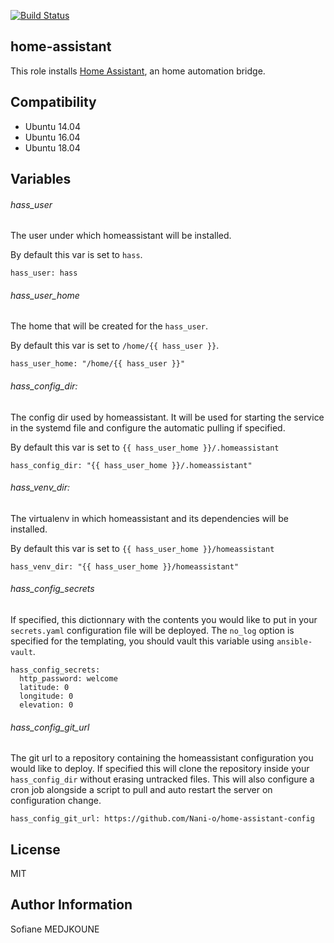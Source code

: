 [![Build Status](https://travis-ci.org/Nani-o/ansible-role-home-assistant.svg?branch=master)](https://travis-ci.org/Nani-o/ansible-role-home-assistant)

home-assistant
--------------

This role installs [Home Assistant](https://www.home-assistant.io), an home automation bridge.

Compatibility
-------------

- Ubuntu 14.04
- Ubuntu 16.04
- Ubuntu 18.04

Variables
---------

###### hass_user

The user under which homeassistant will be installed.

By default this var is set to `hass`.

```
hass_user: hass
```

###### hass_user_home

The home that will be created for the `hass_user`.

By default this var is set to `/home/{{ hass_user }}`.

```
hass_user_home: "/home/{{ hass_user }}"
```

###### hass_config_dir:

The config dir used by homeassistant. It will be used for starting the service in the systemd file and configure the automatic pulling if specified.

By default this var is set to `{{ hass_user_home }}/.homeassistant`

```
hass_config_dir: "{{ hass_user_home }}/.homeassistant"
```

###### hass_venv_dir:

The virtualenv in which homeassistant and its dependencies will be installed.

By default this var is set to `{{ hass_user_home }}/homeassistant`

```
hass_venv_dir: "{{ hass_user_home }}/homeassistant"
```

###### hass_config_secrets

If specified, this dictionnary with the contents you would like to put in your `secrets.yaml` configuration file will be deployed. The `no_log` option is specified for the templating, you should vault this variable using `ansible-vault`.

```
hass_config_secrets:
  http_password: welcome
  latitude: 0
  longitude: 0
  elevation: 0
```

###### hass_config_git_url

The git url to a repository containing the homeassistant configuration you would like to deploy. If specified this will clone the repository inside your `hass_config_dir` without erasing untracked files. This will also configure a cron job alongside a script to pull and auto restart the server on configuration change.

```
hass_config_git_url: https://github.com/Nani-o/home-assistant-config
```

License
-------

MIT

Author Information
------------------

Sofiane MEDJKOUNE
